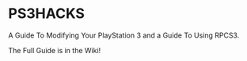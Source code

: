 # PS3HACKS 
A Guide To Modifying Your PlayStation 3 and a Guide To Using RPCS3.

The Full Guide is in the Wiki!
